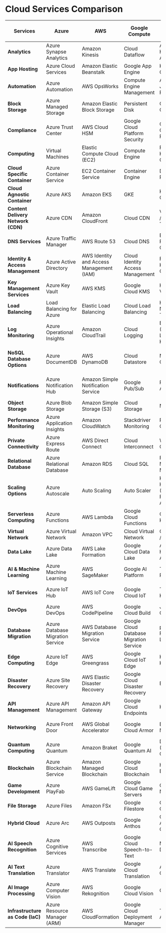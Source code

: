 
# Cloud Services Comparison

| **Services**                   | **Azure**                      | **AWS**                               | **Google Compute**                     | **Open Source (On-Prem)**              | **Kubernetes Open Source (On-Prem)**   |
|---------------------------------|---------------------------------|---------------------------------------|----------------------------------------|----------------------------------------|----------------------------------------|
| **Analytics**                   | Azure Synapse Analytics         | Amazon Kinesis                       | Cloud Dataflow                         | Apache Hadoop / Apache Spark           | Spark on Kubernetes                    |
| **App Hosting**                 | Azure Cloud Services            | Amazon Elastic Beanstalk             | Google App Engine                      | Kubernetes / OpenShift                 | Kubeapps / K8s Operators               |
| **Automation**                  | Azure Automation                | AWS OpsWorks                         | Compute Engine Management              | Ansible / Jenkins / Puppet             | ArgoCD / Jenkins X                     |
| **Block Storage**               | Azure Managed Storage           | Amazon Elastic Block Storage         | Persistent Disk                        | Ceph / OpenEBS                         | Rook (Ceph on K8s)                     |
| **Compliance**                  | Azure Trust Center              | AWS Cloud HSM                        | Google Cloud Platform Security         | OpenSCAP / OPA (Open Policy Agent)     | Gatekeeper (OPA for K8s)               |
| **Computing**                   | Virtual Machines                | Elastic Compute Cloud (EC2)          | Compute Engine                         | Proxmox / KVM / OpenStack              | KubeVirt                               |
| **Cloud Specific Container**    | Azure Container Service         | EC2 Container Service                | Container Engine                       | Docker / Podman / LXC                  | Kubernetes / CRI-O                     |
| **Cloud Agnostic Container**    | Azure AKS                       | Amazon EKS                           | GKE                                    | Kubernetes / OpenShift                 | Kubernetes (Self-hosted)               |
| **Content Delivery Network (CDN)** | Azure CDN                      | Amazon CloudFront                   | Cloud CDN                              | Varnish Cache / Apache Traffic Server  | NGINX Ingress / Traefik on K8s         |
| **DNS Services**                | Azure Traffic Manager           | AWS Route 53                         | Cloud DNS                              | Bind / PowerDNS / CoreDNS              | CoreDNS (Native to K8s)                |
| **Identity & Access Management** | Azure Active Directory          | AWS Identity and Access Management (IAM)   | Cloud Identity Access Management       | FreeIPA / Keycloak / OpenLDAP          | Dex / Keycloak on K8s                  |
| **Key Management Services**     | Azure Key Vault                 | AWS KMS                              | Google Cloud KMS                       | HashiCorp Vault                        | Vault on Kubernetes                    |
| **Load Balancing**              | Load Balancing for Azure        | Elastic Load Balancing               | Cloud Load Balancing                   | HAProxy / NGINX / Traefik              | NGINX Ingress Controller / Traefik     |
| **Log Monitoring**              | Azure Operational Insights      | Amazon CloudTrail                    | Cloud Logging                          | ELK Stack (Elasticsearch, Logstash, Kibana) | EFK Stack (Elasticsearch, Fluentd, Kibana on K8s) |
| **NoSQL Database Options**      | Azure DocumentDB                | AWS DynamoDB                         | Cloud Datastore                        | MongoDB / Cassandra                    | MongoDB Operator / Cassandra K8s Operator |
| **Notifications**               | Azure Notification Hub          | Amazon Simple Notification Service   | Google Pub/Sub                         | RabbitMQ / Apache Kafka                | Kafka on Kubernetes / RabbitMQ Operator|
| **Object Storage**              | Azure Blob Storage              | Amazon Simple Storage (S3)           | Cloud Storage                          | MinIO / Ceph                           | MinIO Operator on K8s                  |
| **Performance Monitoring**      | Azure Application Insights      | Amazon CloudWatch                    | Stackdriver Monitoring                 | Prometheus / Grafana                   | Prometheus / Grafana on Kubernetes     |
| **Private Connectivity**        | Azure Express Route             | AWS Direct Connect                   | Cloud Interconnect                     | WireGuard / OpenVPN                    | WireGuard on Kubernetes                |
| **Relational Database**         | Azure Relational Database       | Amazon RDS                           | Cloud SQL                              | PostgreSQL / MySQL / MariaDB           | Crunchy PostgreSQL Operator / Vitess   |
| **Scaling Options**             | Azure Autoscale                 | Auto Scaling                         | Auto Scaler                            | Kubernetes HPA (Horizontal Pod Autoscaler) | Kubernetes HPA (Horizontal Pod Autoscaler) |
| **Serverless Computing**        | Azure Functions                 | AWS Lambda                           | Google Cloud Functions                 | OpenFaaS / Kubeless                   | Knative / OpenFaaS on K8s              |
| **Virtual Network**             | Azure Virtual Network           | Amazon VPC                           | Cloud Virtual Network                  | Open vSwitch / Calico                  | Calico / Flannel on Kubernetes         |
| **Data Lake**                   | Azure Data Lake                 | AWS Lake Formation                   | Google Cloud Data Lake                 | Apache Hadoop / Apache Druid           | Spark / Druid on Kubernetes            |
| **AI & Machine Learning**       | Azure Machine Learning          | AWS SageMaker                        | Google AI Platform                     | TensorFlow / PyTorch                   | Kubeflow / KubeFlow Pipelines          |
| **IoT Services**                | Azure IoT Hub                   | AWS IoT Core                         | Google Cloud IoT                       | ThingsBoard / Kaa IoT                  | KubeEdge / Eclipse Hono on K8s         |
| **DevOps**                      | Azure DevOps                    | AWS CodePipeline                     | Google Cloud Build                     | Jenkins / GitLab CI                    | Jenkins X / Tekton on Kubernetes       |
| **Database Migration**          | Azure Database Migration Service| AWS Database Migration Service       | Google Cloud Database Migration Service| pgAdmin / Flyway / Liquibase           | Kasten K10 (Backup/Migration on K8s)   |
| **Edge Computing**              | Azure IoT Edge                  | AWS Greengrass                       | Google Cloud IoT Edge                  | Kubernetes / K3s                       | K3s / KubeEdge                        |
| **Disaster Recovery**           | Azure Site Recovery             | AWS Elastic Disaster Recovery        | Google Cloud Disaster Recovery         | Bacula / DRBD                          | Velero (Backup/Recovery on K8s)        |
| **API Management**              | Azure API Management            | Amazon API Gateway                   | Google Cloud Endpoints                 | Kong / WSO2                            | Kong Ingress / Ambassador on K8s       |
| **Networking**                  | Azure Front Door                | AWS Global Accelerator               | Google Cloud Armor                     | Envoy / NGINX                          | Envoy / Contour (Ingress Controller)   |
| **Quantum Computing**           | Azure Quantum                   | Amazon Braket                        | Google Quantum AI                      | D-Wave Leap (Hybrid Quantum)           | QuantumSim (Kubernetes compatible)     |
| **Blockchain**                  | Azure Blockchain Service        | Amazon Managed Blockchain            | Google Cloud Blockchain                | Hyperledger / Ethereum                 | Hyperledger on Kubernetes              |
| **Game Development**            | Azure PlayFab                   | AWS GameLift                         | Google Cloud Game Servers              | Colyseus / Nakama                      | Nakama on Kubernetes                   |
| **File Storage**                | Azure Files                     | Amazon FSx                           | Google Filestore                       | GlusterFS / CephFS                     | Rook (Ceph on Kubernetes)              |
| **Hybrid Cloud**                | Azure Arc                       | AWS Outposts                         | Google Anthos                          | OpenStack / Apache CloudStack          | KubeVirt (VMs on Kubernetes)           |
| **AI Speech Recognition**       | Azure Cognitive Services        | AWS Transcribe                       | Google Cloud Speech-to-Text            | Mozilla DeepSpeech                     | DeepSpeech on Kubernetes               |
| **AI Text Translation**         | Azure Translator                | AWS Translate                        | Google Cloud Translation               | Apertium / OpenNMT                     | OpenNMT on Kubernetes                  |
| **AI Image Processing**         | Azure Computer Vision           | AWS Rekognition                      | Google Cloud Vision                    | OpenCV                                 | OpenCV on Kubernetes                   |
| **Infrastructure as Code (IaC)** |	Azure Resource Manager (ARM) |	AWS CloudFormation	|Google Cloud Deployment Manager | 	Terraform / Ansible|	Crossplane / Pulumi on K8s |

